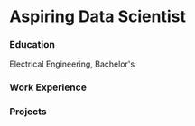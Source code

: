 # Aspiring Data Scientist

### Education
Electrical Engineering, Bachelor's

### Work Experience


### Projects
